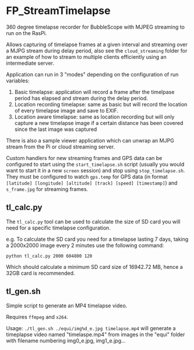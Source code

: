 FP_StreamTimelapse
==================

360 degree timelapse recorder for BubbleScope with MJPEG streaming to run on the RasPi.

Allows capturing of timelapse frames at a given interval and streaming over a MJPG stream during delay period, also see the ```cloud_streaming``` folder for an example of how to stream to multiple clients efficiently using an intermediate server.

Application can run in 3 "modes" depending on the configuration of run variables:

1.	Basic timelapse: application will record a frame after the timelpase period has elapsed and stream during the delay period.
2.	Location recording timelapse: same as basic but will record the location of every timelapse image and save to EXIF.
3.	Location aware timelapse: same as location recording but will only capture a new timelapse image if a certain distance has been covered since the last image was captured

There is also a sample viewer application which can unwrap an MJPG stream from the Pi or cloud streaming server.

Custom handlers for new streaming frames and GPS data can be configured to start using the ```start_timelapse.sh``` script (usually you would want to start it in a new ```screen``` session) and stop using ```stop_timelapse.sh```. They must be configured to watch ```gps.temp``` for GPS data (in format ```[latitude] [longitude] [altitude] [track] [speed] [timestamp]```) and ```s_frame.jpg``` for streaming frames.

tl_calc.py
----------

The ```tl_calc.py``` tool can be used to calculate the size of SD card you will need for a specific timelapse configuration.

e.g. To calculate the SD card you need for a timelapse lasting 7 days, taking a 2000x2000 image every 2 minutes use the following command:

```python tl_calc.py 2000 604800 120```

Which should calculate a minimum SD card size of 16942.72 MB, hence a 32GB card is recommended.

tl_gen.sh
---------

Simple script to generate an MP4 timelapse video.

Requires ```ffmpeg``` and ```x264```.

Usage: ```./tl_gen.sh ./equi/img%d_e.jpg timelapse.mp4``` will generate a timeplapse video named "timelaspe.mp4" from images in the "equi" folder with filename numbering img0_e.jpg, img1_e.jpg...
